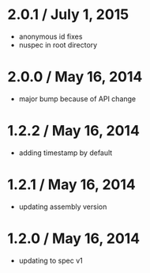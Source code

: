 ﻿
2.0.1 / July 1, 2015
=================
* anonymous id fixes
* nuspec in root directory

2.0.0 / May 16, 2014
=================
* major bump because of API change

1.2.2 / May 16, 2014
=================
* adding timestamp by default

1.2.1 / May 16, 2014
=================
* updating assembly version

1.2.0 / May 16, 2014
=================
* updating to spec v1